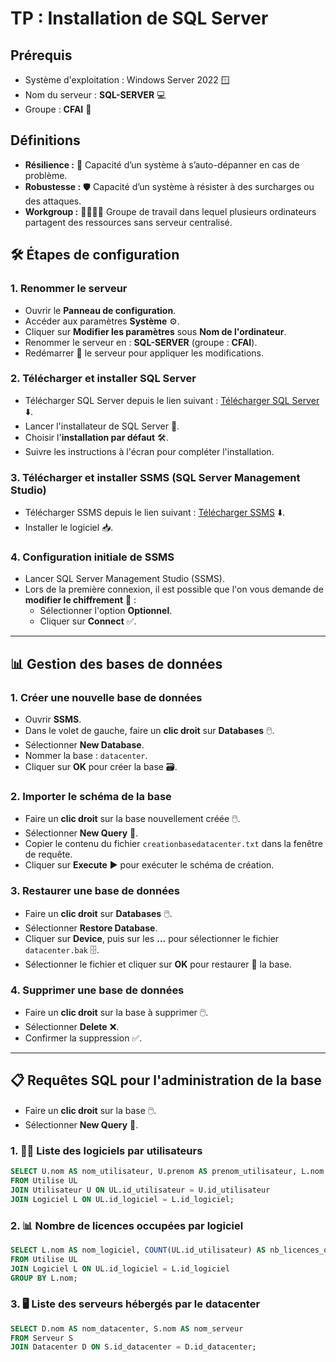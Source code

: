 # TP : Installation de SQL Server

## Prérequis
- Système d'exploitation : Windows Server 2022 🪟
- Nom du serveur : **SQL-SERVER** 💻
- Groupe : **CFAI** 👥

## Définitions

- **Résilience :** 🔄 Capacité d’un système à s’auto-dépanner en cas de problème.
- **Robustesse :** 🛡️ Capacité d’un système à résister à des surcharges ou des attaques.
- **Workgroup :** 👨‍💻👩‍💻 Groupe de travail dans lequel plusieurs ordinateurs partagent des ressources sans serveur centralisé.

## 🛠️ Étapes de configuration

### 1. Renommer le serveur
- Ouvrir le **Panneau de configuration**.
- Accéder aux paramètres **Système** ⚙️.
- Cliquer sur **Modifier les paramètres** sous **Nom de l'ordinateur**.
- Renommer le serveur en : **SQL-SERVER** (groupe : **CFAI**).
- Redémarrer 🔄 le serveur pour appliquer les modifications.

### 2. Télécharger et installer SQL Server
- Télécharger SQL Server depuis le lien suivant : [Télécharger SQL Server](https://www.microsoft.com/fr-fr/sql-server/sql-server-downloads?msockid=3ba52c0bb6c468711a7838f2b78369cf) ⬇️.
- Lancer l'installateur de SQL Server 🚀.
- Choisir l'**installation par défaut** 🛠️.
- Suivre les instructions à l'écran pour compléter l'installation.

### 3. Télécharger et installer SSMS (SQL Server Management Studio)
- Télécharger SSMS depuis le lien suivant : [Télécharger SSMS](https://aka.ms/ssmsfullsetup) ⬇️.
- Installer le logiciel 📥.

### 4. Configuration initiale de SSMS
- Lancer SQL Server Management Studio (SSMS).
- Lors de la première connexion, il est possible que l'on vous demande de **modifier le chiffrement** 🔐 :
  - Sélectionner l'option **Optionnel**.
  - Cliquer sur **Connect** ✅.

---

## 📊 Gestion des bases de données

### 1. Créer une nouvelle base de données
- Ouvrir **SSMS**.
- Dans le volet de gauche, faire un **clic droit** sur **Databases** 🖱️.
- Sélectionner **New Database**.
- Nommer la base : `datacenter`.
- Cliquer sur **OK** pour créer la base 🗃️.

### 2. Importer le schéma de la base
- Faire un **clic droit** sur la base nouvellement créée 🖱️.
- Sélectionner **New Query** 📝.
- Copier le contenu du fichier `creationbasedatacenter.txt` dans la fenêtre de requête.
- Cliquer sur **Execute** ▶️ pour exécuter le schéma de création.

### 3. Restaurer une base de données
- Faire un **clic droit** sur **Databases** 🖱️.
- Sélectionner **Restore Database**.
- Cliquer sur **Device**, puis sur les **…** pour sélectionner le fichier `datacenter.bak` 🗄️.
- Sélectionner le fichier et cliquer sur **OK** pour restaurer 🔄 la base.

### 4. Supprimer une base de données
- Faire un **clic droit** sur la base à supprimer 🖱️.
- Sélectionner **Delete** ❌.
- Confirmer la suppression ✅.

---

## 📋 Requêtes SQL pour l'administration de la base

- Faire un **clic droit** sur la base 🖱️.
- Sélectionner **New Query** 📝.

### 1. 🧑‍💻 Liste des logiciels par utilisateurs
```sql
SELECT U.nom AS nom_utilisateur, U.prenom AS prenom_utilisateur, L.nom AS nom_logiciel
FROM Utilise UL
JOIN Utilisateur U ON UL.id_utilisateur = U.id_utilisateur
JOIN Logiciel L ON UL.id_logiciel = L.id_logiciel;
```

### 2. 📊 Nombre de licences occupées par logiciel
```sql
SELECT L.nom AS nom_logiciel, COUNT(UL.id_utilisateur) AS nb_licences_occupees
FROM Utilise UL
JOIN Logiciel L ON UL.id_logiciel = L.id_logiciel
GROUP BY L.nom;
```

### 3. 🖥️ Liste des serveurs hébergés par le datacenter
```sql
SELECT D.nom AS nom_datacenter, S.nom AS nom_serveur
FROM Serveur S
JOIN Datacenter D ON S.id_datacenter = D.id_datacenter;
```